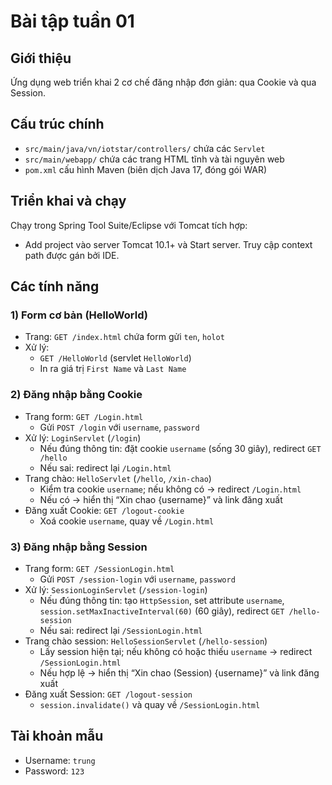 # Bài tập tuần 01

## Giới thiệu
Ứng dụng web triển khai 2 cơ chế đăng nhập đơn giản: qua Cookie và qua Session.


## Cấu trúc chính
- `src/main/java/vn/iotstar/controllers/` chứa các `Servlet`
- `src/main/webapp/` chứa các trang HTML tĩnh và tài nguyên web
- `pom.xml` cấu hình Maven (biên dịch Java 17, đóng gói WAR)


## Triển khai và chạy
Chạy trong Spring Tool Suite/Eclipse với Tomcat tích hợp:
- Add project vào server Tomcat 10.1+ và Start server. Truy cập context path được gán bởi IDE.

## Các tính năng

### 1) Form cơ bản (HelloWorld)
- Trang: `GET /index.html` chứa form gửi `ten`, `holot`
- Xử lý:
  - `GET /HelloWorld` (servlet `HelloWorld`)
  - In ra giá trị `First Name` và `Last Name`

### 2) Đăng nhập bằng Cookie
- Trang form: `GET /Login.html`
  - Gửi `POST /login` với `username`, `password`
- Xử lý: `LoginServlet` (`/login`)
  - Nếu đúng thông tin: đặt cookie `username` (sống 30 giây), redirect `GET /hello`
  - Nếu sai: redirect lại `/Login.html`
- Trang chào: `HelloServlet` (`/hello`, `/xin-chao`)
  - Kiểm tra cookie `username`; nếu không có → redirect `/Login.html`
  - Nếu có → hiển thị “Xin chao {username}” và link đăng xuất
- Đăng xuất Cookie: `GET /logout-cookie`
  - Xoá cookie `username`, quay về `/Login.html`

### 3) Đăng nhập bằng Session
- Trang form: `GET /SessionLogin.html`
  - Gửi `POST /session-login` với `username`, `password`
- Xử lý: `SessionLoginServlet` (`/session-login`)
  - Nếu đúng thông tin: tạo `HttpSession`, set attribute `username`, `session.setMaxInactiveInterval(60)` (60 giây), redirect `GET /hello-session`
  - Nếu sai: redirect lại `/SessionLogin.html`
- Trang chào session: `HelloSessionServlet` (`/hello-session`)
  - Lấy session hiện tại; nếu không có hoặc thiếu `username` → redirect `/SessionLogin.html`
  - Nếu hợp lệ → hiển thị “Xin chao (Session) {username}” và link đăng xuất
- Đăng xuất Session: `GET /logout-session`
  - `session.invalidate()` và quay về `/SessionLogin.html`

## Tài khoản mẫu
- Username: `trung`
- Password: `123`

